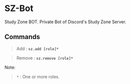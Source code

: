 # **SZ-Bot**
Study Zone BOT. Private Bot of Discord's Study Zone Server.

## Commands
> Add : **`sz.add [role]*`**

> Remove : **`sz.remove [role]*`**

Note:
> `*` : One or more roles.
